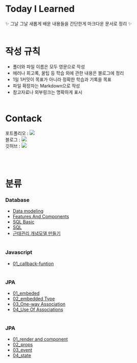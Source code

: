 # Today I Learned

✨ 그날 그날 새롭게 배운 내용들을 간단한게 마크다운 문서로 정리 ✨
</br>
</br>

# 작성 규칙

- 폴더와 파일 이름은 모두 영문으로 작성
- 에러나 회고록, 꿀팁 등 학습 외에 관한 내용은 블로그에 정리
- 1일 1커밋이 목표가 아니라 정확한 학습과 기록을 목표
- 파일 확장자는 Markdown으로 작성
- 참고자료나 외부링크는 명확하게 표시
  </br>
  </br>

# Contack

포트폴리오 : <a href="https://olive-jelly-353.notion.site/Haeran-Choi-2c743ac615dc42f58fe16228c5db2875"><img src="https://img.shields.io/badge/Velog-20C997?style=flat-square&logo=Velog&logoColor=white"/></a> </br>
블로그 : <a href="https://velog.io/@sigcm"><img src="https://img.shields.io/badge/Notion-F5AE29?style=flat-square&logo=Notion&logoColor=white"/></a></br>
깃허브 : <a href="https://velog.io/@sigcm"><img src="https://img.shields.io/badge/GitHub-EA4AAA?style=flat-square&logo=GitHub&logoColor=white"/></a></br>

</br>
</br>

# 분류

### Database

- [Data modeling](/Database/Data%20modeling.md)
- [Features And Components](/Database/FeaturesAndComponentsOfDatabase.md)
- [SQL Basic](/Database/SQL%20Basic.md)
- [SQL](/Database/sql.md)
- [근태관리 개념모델 만들기](/Database/%EA%B7%BC%ED%83%9C%EA%B4%80%EB%A6%AC%20%EA%B0%9C%EB%85%90%EB%AA%A8%EB%8D%B8.drawio.png)
  </br>
  </br>

### Javascript

- [01_callback-funtion](/Javascript/01_callback-function.md)
  </br>
  </br>

### JPA

- [01_embeded](/JPA/01_embeded.md)
- [02_embedded Type](/JPA/02_embeddedtype.md)
- [03_One-way Association](/JPA/03_OneWayAssociation.md)
- [04_Use Of Associations](/JPA/04_UseOfAssociations.md)
  </br>
  </br>

### JPA

- [01_render and component](/React/01_render%20and%20component.md)
- [02_props](/React/02_props.md)
- [03_event](/React/03_event.md)
- [04_state](/React/04_state.md)
